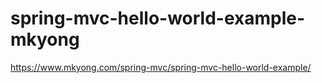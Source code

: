 # spring-mvc-hello-world-example-mkyong

https://www.mkyong.com/spring-mvc/spring-mvc-hello-world-example/